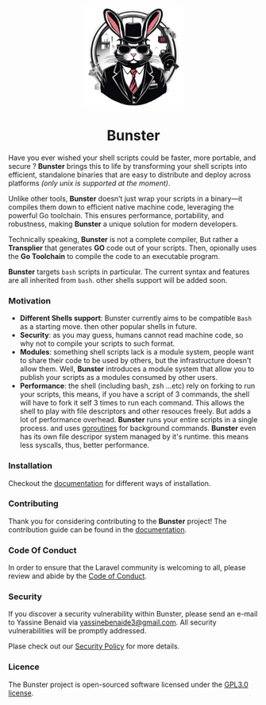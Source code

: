 <div align="center">
    <img width="200" src="./docs/public/logo.png"/>
</div>

<div align="center">

# Bunster

</div>

Have you ever wished your shell scripts could be faster, more portable, and secure ? **Bunster** brings this to life by transforming your shell scripts into efficient, standalone binaries that are easy to distribute and deploy across platforms _(only unix is supported at the moment)_.

Unlike other tools, **Bunster** doesn’t just wrap your scripts in a binary—it compiles them down to efficient native machine code, leveraging the powerful Go toolchain. This ensures performance, portability, and robustness, making **Bunster** a unique solution for modern developers.

Technically speaking, **Bunster** is not a complete compiler, But rather a **Transplier** that generates **GO** code out of your scripts. Then, opionally uses the **Go Toolchain** to compile the code to an executable program.

**Bunster** targets `bash` scripts in particular. The current syntax and features are all inherited from `bash`. other shells support will be added soon.  

### Motivation
- **Different Shells support**: Bunster currently aims to be compatible `Bash` as a starting move. then other popular shells in future.
- **Security**: as you may guess, humans cannot read machine code, so why not to compile your scripts to such format.
- **Modules**: something shell scripts lack is a module system, people want to share their code to be used by others, but the infrastructure doesn't allow them. Well, **Bunster** introduces a module system that allow you to publish your scripts as a modules consumed by other users.
- **Performance**: the shell (including bash, zsh ...etc) rely on forking to run your scripts, this means, if you have a script of 3 commands, the shell will have to fork it self 3 times to run each command. This allows the shell to play with file descriptors and other resouces freely. But adds a lot of performance overhead. **Bunster** runs your entire scripts in a single process. and uses [goroutines](https://go.dev/tour/concurrency/1) for background commands. **Bunster** even has its own file descripor system managed by it's runtime. this means less syscalls, thus, better performance. 

### Installation
Checkout the [documentation](https://bunster.netlify.app) for different ways of installation. 

### Contributing 
Thank you for considering contributing to the **Bunster** project! The contribution guide can be found in the [documentation](https://bunster.netlify.app).

### Code Of Conduct
In order to ensure that the Laravel community is welcoming to all, please review and abide by the [Code of Conduct](https://github.com/yassinebenaid/bunster/tree/master/CODE_OF_CONDUCT.md).

### Security
If you discover a security vulnerability within Bunster, please send an e-mail to Yassine Benaid via yassinebenaide3@gmail.com. All security vulnerabilities will be promptly addressed.

Plase check out our [Security Policy](https://github.com/yassinebenaid/bunster/tree/master/SECURITY.md) for more details.

### Licence
The Bunster project is open-sourced software licensed under the [GPL3.0 license](https://www.gnu.org/licenses/gpl-3.0.en.html).

